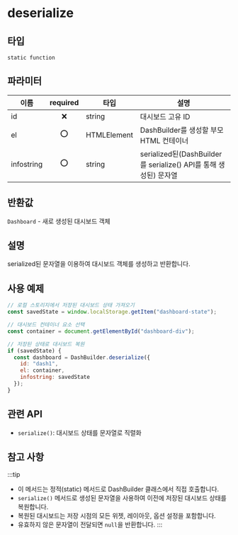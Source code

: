 # deserialize

## 타입

`static function`

## 파라미터

| 이름       | required |타입        | 설명                                                             |
| ---------- |:--: |----------- | ---------------------------------------------------------------- |
| id         | ❌ |string      | 대시보드 고유 ID |
| el         | ⭕ |HTMLElement | DashBuilder를 생성할 부모 HTML 컨테이너                          |
| infostring | ⭕ |string      | serialized된(DashBuilder를 serialize() API를 통해 생성된) 문자열 |

## 반환값

`Dashboard` - 새로 생성된 대시보드 객체

## 설명

serialized된 문자열을 이용하여 대시보드 객체를 생성하고 반환합니다.

## 사용 예제

```javascript
// 로컬 스토리지에서 저장된 대시보드 상태 가져오기
const savedState = window.localStorage.getItem("dashboard-state");

// 대시보드 컨테이너 요소 선택
const container = document.getElementById("dashboard-div");

// 저장된 상태로 대시보드 복원
if (savedState) {
  const dashboard = DashBuilder.deserialize({
    id: "dash1",
    el: container, 
    infostring: savedState
  });
}
```

## 관련 API

- `serialize()`: 대시보드 상태를 문자열로 직렬화

## 참고 사항
:::tip
- 이 메서드는 정적(static) 메서드로 DashBuilder 클래스에서 직접 호출합니다.
- `serialize()` 메서드로 생성된 문자열을 사용하여 이전에 저장된 대시보드 상태를 복원합니다.
- 복원된 대시보드는 저장 시점의 모든 위젯, 레이아웃, 옵션 설정을 포함합니다.
- 유효하지 않은 문자열이 전달되면 `null`을 반환합니다.
:::
